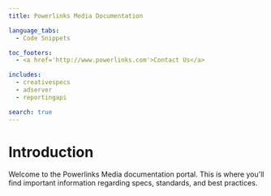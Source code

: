 ```yaml
---
title: Powerlinks Media Documentation

language_tabs:
  - Code Snippets

toc_footers:
  - <a href='http://www.powerlinks.com'>Contact Us</a>

includes:
  - creativespecs
  - adserver
  - reportingapi

search: true
---
```


# Introduction

Welcome to the Powerlinks Media documentation portal. This is where you'll find important information regarding specs, standards, and best practices.